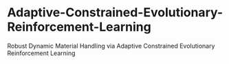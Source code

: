 # Adaptive-Constrained-Evolutionary-Reinforcement-Learning
Robust Dynamic Material Handling via Adaptive Constrained Evolutionary Reinforcement Learning
